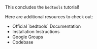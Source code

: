 <script>
import Link from "$components/Link.svelte";
</script>

This concludes the `bedtools` tutorial!

Here are additional resources to check out:

- <Link href="https://bedtools.readthedocs.io">Official `bedtools` Documentation</Link>
- <Link href="https://bedtools.readthedocs.io/en/latest/content/installation.html">Installation Instructions</Link>
- <Link href="https://groups.google.com/g/bedtools-discuss">Google Groups</Link>
- <Link href="https://github.com/arq5x/bedtools2">Codebase</Link>
